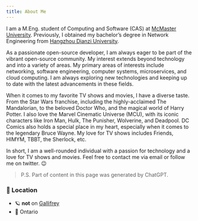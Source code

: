 ```yaml
---
title: About Me
---
```


I am a M.Eng. student of Computing and Software (CAS) at [McMaster University](https://mcmaster.ca/). Previously, I obtained my bachelor’s degree in Network Engineering from [Hangzhou Dianzi University](https://www.hdu.edu.cn/).

As a passionate open-source developer, I am always eager to be part of the vibrant open-source community. My interest extends beyond technology and into a variety of areas. My primary areas of interests include networking, software engineering, computer systems, microservices, and cloud computing. I am always exploring new technologies and keeping up to date with the latest advancements in these fields.

When it comes to my favorite TV shows and movies, I have a diverse taste. From the Star Wars franchise, including the highly-acclaimed The Mandalorian, to the beloved Doctor Who, and the magical world of Harry Potter. I also love the Marvel Cinematic Universe (MCU), with its iconic characters like Iron Man, Hulk, The Punisher, Wolverine, and Deadpool. DC Comics also holds a special place in my heart, especially when it comes to the legendary Bruce Wayne. My love for TV shows includes Friends, HIMYM, TBBT, the Sherlock, etc.

In short, I am a well-rounded individual with a passion for technology and a love for TV shows and movies. Feel free to contact me via email or follow me on twitter. 😉

> P.S. Part of content in this page was generated by ChatGPT.

### 📍 Location

- 🪐 **not** on [Gallifrey](https://en.wikipedia.org/wiki/Gallifrey)
- 🍁 Ontario
